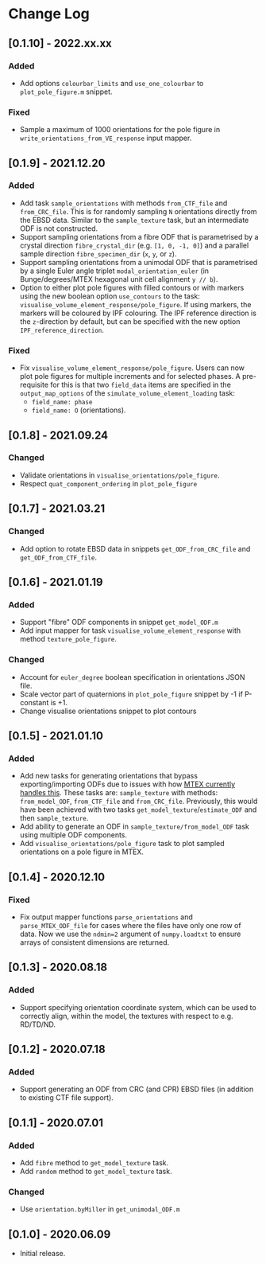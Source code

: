 # Change Log

## [0.1.10] - 2022.xx.xx

### Added

- Add options `colourbar_limits` and `use_one_colourbar` to `plot_pole_figure.m` snippet.

### Fixed

- Sample a maximum of 1000 orientations for the pole figure in `write_orientations_from_VE_response` input mapper.

## [0.1.9] - 2021.12.20

### Added

- Add task `sample_orientations` with methods `from_CTF_file` and `from_CRC_file`. This is for randomly sampling `N` orientations directly from the EBSD data. Similar to the `sample_texture` task, but an intermediate ODF is not constructed.
- Support sampling orientations from a fibre ODF that is parametrised by a crystal direction `fibre_crystal_dir` (e.g. `[1, 0, -1, 0]`) and a parallel sample direction `fibre_specimen_dir` (`x`, `y`, or `z`).
- Support sampling orientations from a unimodal ODF that is parametrised by a single Euler angle triplet `modal_orientation_euler` (in Bunge/degrees/MTEX hexagonal unit cell alignment `y // b`).
- Option to either plot pole figures with filled contours or with markers using the new boolean option `use_contours` to the task: `visualise_volume_element_response/pole_figure`. If using markers, the markers will be coloured by IPF colouring. The IPF reference direction is the `z`-direction by default, but can be specified with the new option `IPF_reference_direction`.

### Fixed
- Fix `visualise_volume_element_response/pole_figure`. Users can now plot pole figures for multiple increments and for selected phases. A pre-requisite for this is that two `field_data` items are specified in the `output_map_options` of the `simulate_volume_element_loading` task:
  - `field_name: phase`
  - `field_name: O` (orientations).

## [0.1.8] - 2021.09.24

### Changed

- Validate orientations in `visualise_orientations/pole_figure`.
- Respect `quat_component_ordering` in `plot_pole_figure`

## [0.1.7] - 2021.03.21

### Changed

- Add option to rotate EBSD data in snippets `get_ODF_from_CRC_file` and `get_ODF_from_CTF_file`.

## [0.1.6] - 2021.01.19

### Added

- Support "fibre" ODF components in snippet `get_model_ODF.m`
- Add input mapper for task `visualise_volume_element_response` with method `texture_pole_figure`.

### Changed

- Account for `euler_degree` boolean specification in orientations JSON file.
- Scale vector part of quaternions in `plot_pole_figure` snippet by -1 if P-constant is +1.
- Change visualise orientations snippet to plot contours

## [0.1.5] - 2021.01.10

### Added

- Add new tasks for generating orientations that bypass exporting/importing ODFs due to issues with how [MTEX currently handles this](https://github.com/mtex-toolbox/mtex/issues/659). These tasks are: `sample_texture` with methods: `from_model_ODF`, `from_CTF_file` and `from_CRC_file`. Previously, this would have been achieved with two tasks `get_model_texture`/`estimate_ODF` and then `sample_texture`.
- Add ability to generate an ODF in `sample_texture/from_model_ODF` task using multiple ODF components.
- Add `visualise_orientations/pole_figure` task to plot sampled orientations on a pole figure in MTEX.

## [0.1.4] - 2020.12.10

### Fixed

- Fix output mapper functions `parse_orientations` and `parse_MTEX_ODF_file` for cases where the files have only one row of data. Now we use the `ndmin=2` argument of `numpy.loadtxt` to ensure arrays of consistent dimensions are returned.

## [0.1.3] - 2020.08.18

### Added

- Support specifying orientation coordinate system, which can be used to correctly align, within the model, the textures with respect to e.g. RD/TD/ND.

## [0.1.2] - 2020.07.18

### Added

- Support generating an ODF from CRC (and CPR) EBSD files (in addition to existing CTF file support).

## [0.1.1] - 2020.07.01

### Added

- Add `fibre` method to `get_model_texture` task.
- Add `random` method to `get_model_texture` task.

### Changed

- Use `orientation.byMiller` in `get_unimodal_ODF.m`

## [0.1.0] - 2020.06.09

- Initial release.
